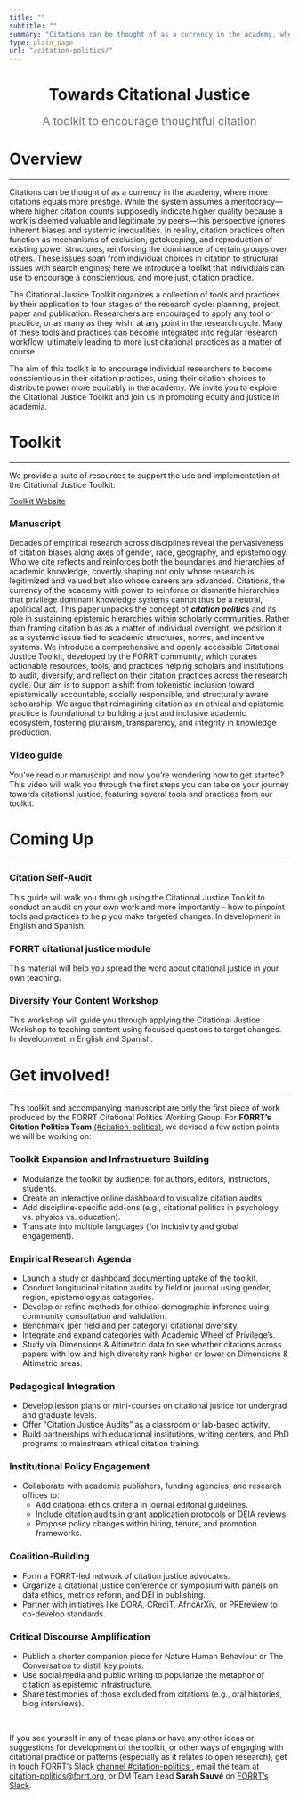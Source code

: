 ```yaml
---
title: ""
subtitle: ""
summary: "Citations can be thought of as a currency in the academy, where more citations equals more prestige. While the system assumes a meritocracy—where higher citation counts supposedly indicate higher quality because a work is deemed valuable and legitimate by peers—this perspective ignores inherent biases and systemic inequalities."
type: plain_page
url: "/citation-politics/"
---
```


<div style="text-align: center; margin: 1.5rem 0;">
  <h1>Towards Citational Justice</h1>
  <p style="font-size: 1.25rem; color: #6c757d; margin-top: 0.5rem;">
    A toolkit to encourage thoughtful citation
  </p>
</div>

# Overview

---

Citations can be thought of as a currency in the academy, where more citations equals more prestige. While the system assumes a meritocracy—where higher citation counts supposedly indicate higher quality because a work is deemed valuable and legitimate by peers—this perspective ignores inherent biases and systemic inequalities. In reality, citation practices often function as mechanisms of exclusion, gatekeeping, and reproduction of existing power structures, reinforcing the dominance of certain groups over others. These issues span from individual choices in citation to structural issues with search engines; here we introduce a toolkit that individuals can use to encourage a conscientious, and more just, citation practice.

The Citational Justice Toolkit organizes a collection of tools and practices by their application to four stages of the research cycle: planning, project, paper and publication. Researchers are encouraged to apply any tool or practice, or as many as they wish, at any point in the research cycle. Many of these tools and practices can become integrated into regular research workflow, ultimately leading to more just citational practices as a matter of course.

The aim of this toolkit is to encourage individual researchers to become conscientious in their citation practices, using their citation choices to distribute power more equitably in the academy. We invite you to explore the Citational Justice Toolkit and join us in promoting equity and justice in academia.

# Toolkit

---

We provide a suite of resources to support the use and implementation of the Citational Justice Toolkit:

<a href="/citation-politics/toolkit/" class="btn btn-primary btn-lg btn-block" style="line-height:1;border-radius:6px">
  Toolkit Website
</a>

### Manuscript

Decades of empirical research across disciplines reveal the pervasiveness of citation biases along axes of gender, race, geography, and epistemology. Who we cite reflects and reinforces both the boundaries and hierarchies of academic knowledge, covertly shaping not only whose research is legitimized and valued but also whose careers are advanced. Citations, the currency of the academy with power to reinforce or dismantle hierarchies that privilege dominant knowledge systems cannot thus be a neutral, apolitical act. This paper unpacks the concept of ***citation politics*** and its role in sustaining epistemic hierarchies within scholarly communities. Rather than framing citation bias as a matter of individual oversight, we position it as a systemic issue tied to academic structures, norms, and incentive systems. We introduce a comprehensive and openly accessible Citational Justice Toolkit, developed by the FORRT community, which curates actionable resources, tools, and practices helping scholars and institutions to audit, diversify, and reflect on their citation practices across the research cycle. Our aim is to support a shift from tokenistic inclusion toward epistemically accountable, socially responsible, and structurally aware scholarship. We argue that reimagining citation as an ethical and epistemic practice is foundational to building a just and inclusive academic ecosystem, fostering pluralism, transparency, and integrity in knowledge production.


### Video guide
You’ve read our manuscript and now you’re wondering how to get started? This video will walk you through the first steps you can take on your journey towards citational justice, featuring several tools and practices from our toolkit.

# Coming Up

---

### Citation Self-Audit
This guide will walk you through using the Citational Justice Toolkit to conduct an audit on your own work and more importantly - how to pinpoint tools and practices to help you make targeted changes. In development in English and Spanish.

### FORRT citational justice module
This material will help you spread the word about citational justice in your own teaching.

### Diversify Your Content Workshop
This workshop will guide you through applying the Citational Justice Workshop to teaching content using focused questions to target changes. In development in English and Spanish.

# Get involved!

--- 

This toolkit and accompanying manuscript are only the first piece of work produced by the FORRT Citational Politics Working Group.
For **FORRT’s Citation Politics Team** [(#citation-politics)](https://forrt.slack.com/archives/C074E9LDES2), we devised a few action points we will be working on:

### Toolkit Expansion and Infrastructure Building
- Modularize the toolkit by audience: for authors, editors, instructors, students.
- Create an interactive online dashboard to visualize citation audits
- Add discipline-specific add-ons (e.g., citational politics in psychology vs. physics vs. education).
- Translate into multiple languages (for inclusivity and global engagement).

### Empirical Research Agenda
- Launch a study or dashboard documenting uptake of the toolkit.
- Conduct longitudinal citation audits by field or journal using gender, region, epistemology as categories.
- Develop or refine methods for ethical demographic inference using community consultation and validation.
- Benchmark (per field and per category) citational diversity.
- Integrate and expand categories with Academic Wheel of Privilege’s. 
- Study via Dimensions & Altimetric data to see whether citations across papers with low and high diversity rank higher or lower on Dimensions & Altimetric areas.


### Pedagogical Integration
- Develop lesson plans or mini-courses on citational justice for undergrad and graduate levels.
- Offer “Citation Justice Audits” as a classroom or lab-based activity.
- Build partnerships with educational institutions, writing centers, and PhD programs to mainstream ethical citation training.

### Institutional Policy Engagement
- Collaborate with academic publishers, funding agencies, and research offices to:
  - Add citational ethics criteria in journal editorial guidelines.
  - Include citation audits in grant application protocols or DEIA reviews.
  - Propose policy changes within hiring, tenure, and promotion frameworks.

### Coalition-Building
- Form a FORRT-led network of citation justice advocates.
- Organize a citational justice conference or symposium with panels on data ethics, metrics reform, and DEI in publishing.
- Partner with initiatives like DORA, CRediT, AfricArXiv, or PREreview to co-develop standards.

### Critical Discourse Amplification

- Publish a shorter companion piece for Nature Human Behaviour or The Conversation to distill key points.
- Use social media and public writing to popularize the metaphor of citation as epistemic infrastructure.
- Share testimonies of those excluded from citations (e.g., oral histories, blog interviews).

<br>

If you see yourself in any of these plans or have any other ideas or suggestions for development of the toolkit, or other ways of engaging with citational practice or patterns (especially as it relates to open research), get in touch FORRT’s Slack [channel #citation-politics ](https://forrt.slack.com/archives/C074E9LDES2), email the team at citation-politics@forrt.org, or DM Team Lead **Sarah Sauvé** on [FORRT’s Slack](https://join.slack.com/t/forrt/shared_invite/enQtODMwODI0OTk4ODgzLTM0ZTQ3NDk5MzA1ZjBmNWJjYTVlN2Y2YTk0ZTJhYTY5NDliMDYzMjg2MWE0ZDRhOTY0ZDY3OTRlNDA4ODQ3NjQ). 
